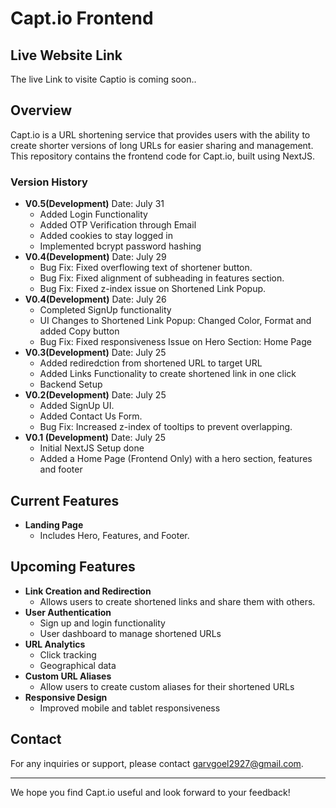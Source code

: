 # Capt.io Frontend

## Live Website Link
The live Link to visite Captio is coming soon..

## Overview
Capt.io is a URL shortening service that provides users with the ability to create shorter versions of long URLs for easier sharing and management. This repository contains the frontend code for Capt.io, built using NextJS.

### Version History
- **V0.5(Development)** 
  Date: July 31
  - Added Login Functionality 
  - Added OTP Verification through Email
  - Added cookies to stay logged in
  - Implemented bcrypt password hashing
- **V0.4(Development)** 
  Date: July 29
  - Bug Fix: Fixed overflowing text of shortener button.
  - Bug Fix: Fixed alignment of subheading in features section.
  - Bug Fix: Fixed z-index issue on Shortened Link Popup.
- **V0.4(Development)** 
  Date: July 26
  - Completed SignUp functionality
  - UI Changes to Shortened Link Popup: Changed Color, Format and added Copy button
  - Bug Fix: Fixed responsiveness Issue on Hero Section: Home Page
- **V0.3(Development)** 
  Date: July 25
  - Added rediredction from shortened URL to target URL
  - Added Links Functionality to create shortened link in one click
  - Backend Setup
- **V0.2(Development)** 
  Date: July 25
  - Added SignUp UI.
  - Added Contact Us Form.
  - Bug Fix: Increased z-index of tooltips to prevent overlapping.
- **V0.1 (Development)** 
  Date: July 25
  - Initial NextJS Setup done
  - Added a Home Page (Frontend Only) with a hero section, features and footer

## Current Features
- **Landing Page**
  - Includes Hero, Features, and Footer.

## Upcoming Features
- **Link Creation and Redirection**
  - Allows users to create shortened links and share them with others.
- **User Authentication**
  - Sign up and login functionality
  - User dashboard to manage shortened URLs
- **URL Analytics**
  - Click tracking
  - Geographical data
- **Custom URL Aliases**
  - Allow users to create custom aliases for their shortened URLs
- **Responsive Design**
  - Improved mobile and tablet responsiveness


## Contact
For any inquiries or support, please contact [garvgoel2927@gmail.com](mailto:garvgoel2927@gmail.com).

---

We hope you find Capt.io useful and look forward to your feedback!
